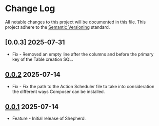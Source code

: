 # Change Log

All notable changes to this project will be documented in this file. This project adhere to the [Semantic Versioning](http://semver.org/) standard.

## [0.0.3] 2025-07-31

* Fix - Removed an empty line after the columns and before the primary key of the Table creation SQL.

## [0.0.2] 2025-07-14

* Fix - Fix the path to the Action Scheduler file to take into consideration the different ways Composer can be installed.

[0.0.2]: https://github.com/stellarwp/shepherd/releases/tag/0.0.2

## [0.0.1] 2025-07-14

* Feature - Initial release of Shepherd.

[0.0.1]: https://github.com/stellarwp/shepherd/releases/tag/0.0.1
